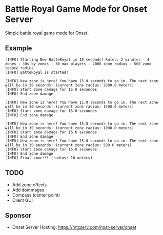# Battle Royal Game Mode for Onset Server

Simple battle royal game mode for Onset.

## Example

```
[INFO] Starting New BatteRoyal in 10 seconds! Rules: 2 minutes - 4 zones - 30s by zones - 30 max players - 2000 zone radius - 500 zone reduce radius
[INFO] BatteRoyal is started!

[INFO] New zone is here! You have 15.0 seconds to go in. The next zone will be in 30 seconds! (current zone radius: 2000.0 meters)
[INFO] Start zone damage for 15.0 secondes
[INFO] End zone damage

[INFO] New zone is here! You have 15.0 seconds to go in. The next zone will be in 30 seconds! (current zone radius: 1500.0 meters)
[INFO] Start zone damage for 15.0 secondes
[INFO] End zone damage

[INFO] New zone is here! You have 15.0 seconds to go in. The next zone will be in 30 seconds! (current zone radius: 1000.0 meters)
[INFO] Start zone damage for 15.0 secondes
[INFO] End zone damage
[INFO] New zone is here! You have 15.0 seconds to go in. The next zone will be in 30 seconds! (current zone radius: 500.0 meters)
[INFO] Start zone damage for 15.0 secondes
[INFO] End zone damage
[INFO] Final zone!!! (radius: 10 meters)
```

## TODO

* Add zone effects
* Add dommages
* Compass (center point)
* Client GUI

## Sponsor

* Onset Server Hosting: https://mtxserv.com/host-server/onset
